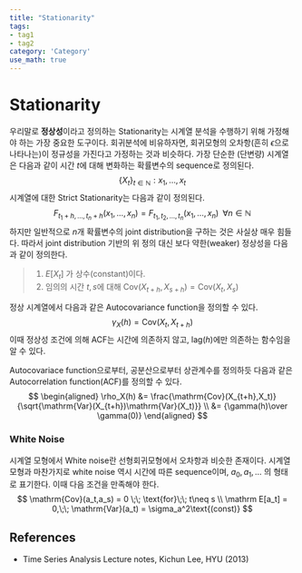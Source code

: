 ```yaml
---
title: "Stationarity"
tags:
- tag1
- tag2
category: 'Category'
use_math: true
---
```

# Stationarity

우리말로 **정상성**이라고 정의하는 Stationarity는 시계열 분석을 수행하기 위해 가정해야 하는 가장 중요한 도구이다. 회귀분석에 비유하자면, 회귀모형의 오차항(흔히 $\epsilon$으로 나타나는)이 정규성을 가진다고 가정하는 것과 비슷하다. 가장 단순한 (단변량) 시계열은 다음과 같이 시간 $t$에 대해 변화하는 확률변수의 sequence로 정의된다.
$$
\{X_t\}_{t\in\mathbb N} : x_1,\ldots,x_t
$$
시계열에 대한 Strict Stationarity는 다음과 같이 정의된다.
$$
F_{t_1+h,\ldots,t_n+h}(x_1,\ldots,x_n) = F_{t_1,t_2,\ldots,t_n}(x_1,\ldots,x_n)\;\; \forall n\in\mathbb N
$$
하지만 일반적으로 $n$개 확률변수의 joint distribution을 구하는 것은 사실상 매우 힘들다. 따라서 joint distribution 기반의 위 정의 대신 보다 약한(weaker) 정상성을 다음과 같이 정의한다.

> 1. $E[X_t]$ 가 상수(constant)이다.
> 2. 임의의 시간 $t,s$에 대해 $\mathrm{Cov}(X_{t+h}, X_{s+h}) = \mathrm{Cov}(X_t,X_s)$ 

정상 시계열에서 다음과 같은 Autocovariance function을 정의할 수 있다.
$$
\gamma_X(h) = \mathrm{Cov}(X_t,X_{t+h})
$$
이때 정상성 조건에 의해 ACF는 시간에 의존하지 않고, lag($h$)에만 의존하는 함수임을 알 수 있다.

Autocovariace function으로부터, 공분산으로부터 상관계수를 정의하듯 다음과 같은 Autocorrelation function(ACF)를 정의할 수 있다.
$$
\begin{aligned}
\rho_X(h) &= \frac{\mathrm{Cov}(X_{t+h},X_t)}{\sqrt{\mathrm{Var}(X_{t+h})\mathrm{Var}(X_t)}} \\
&= {\gamma(h)\over \gamma(0)}
\end{aligned}
$$

### White Noise

시계열 모형에서 White noise란 선형회귀모형에서 오차항과 비슷한 존재이다. 시계열 모형과 마찬가지로 white noise 역시 시간에 따른 sequence이며, $a_0,a_1,\ldots$ 의 형태로 표기한다. 이때 다음 조건을 만족해야 한다.
$$
\mathrm{Cov}(a_t,a_s) = 0 \;\; \text{for}\;\; t\neq s \\
\mathrm E[a_t] = 0,\;\; \mathrm{Var}(a_t) = \sigma_a^2\text{(const)}
$$

## References

- Time Series Analysis Lecture notes, Kichun Lee, HYU (2013)
